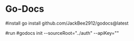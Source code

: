 # Go-Docs

#install 
go install github.com/JackBee2912/godocs@latest

#run
#godocs init --sourceRoot="../auth" --apiKey=""
